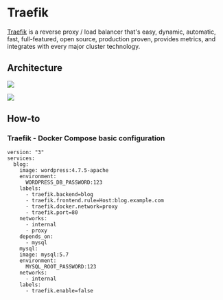 # Traefik 

[Traefik](https://traefik.io/) is a reverse proxy / load balancer that's easy, dynamic, automatic, fast, full-featured, open source, production proven, provides metrics, and integrates with every major cluster technology.

## Architecture

![](http://tinyurl.com/y6s4obqe)

![](http://tinyurl.com/y3es3kve)


## How-to 

### Traefik - Docker Compose basic configuration

```docker-compose
version: "3"
services:
  blog:
    image: wordpress:4.7.5-apache
    environment:
      WORDPRESS_DB_PASSWORD:123
    labels:
      - traefik.backend=blog
      - traefik.frontend.rule=Host:blog.example.com
      - traefik.docker.network=proxy
      - traefik.port=80
    networks:
      - internal
      - proxy
    depends_on:
      - mysql
	mysql:
    image: mysql:5.7
    environment:
      MYSQL_ROOT_PASSWORD:123
    networks:
      - internal
    labels:
      - traefik.enable=false
```
